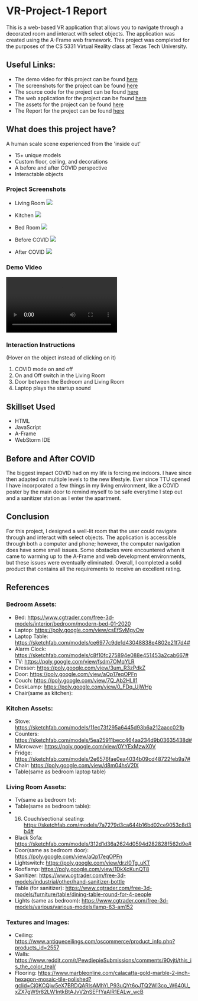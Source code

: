 # VR-Project-1 Report

This is a web-based VR application that allows you to navigate through a decorated room and interact with select objects. The application was created using the A-Frame web framework. This project was completed for the purposes of the CS 5331 Virtual Reality class at Texas Tech University. 

## Useful Links:
* The demo video for this project can be found [here](https://github.com/karishmagarikapalli/VR-Project-1/blob/main/Demo%20Video.mp4)
* The screenshots for the project can be found [here](https://github.com/karishmagarikapalli/VR-Project-1/tree/main/Screenshots)
* The source code for the project can be found [here](https://github.com/karishmagarikapalli/VR-Project-1/blob/main/index.html)
* The web application for the project can be found [here](https://karishmagarikapalli.github.io/VR-Project-1/)
* The assets for the project can be found [here](https://github.com/karishmagarikapalli/VR-Project-1/tree/main/assets)
* The Report for the project can be found [here](https://github.com/karishmagarikapalli/VR-Project-1/blob/main/README.md)

## What does this project have?
A human scale scene experienced from the 'inside out'
* 15+ unique models
* Custom floor, ceiling, and decorations
* A before and after COVID perspective
* Interactable objects

### Project Screenshots

* Living Room
![](https://github.com/karishmagarikapalli/VR-Project-1/blob/main/Screenshots/Living%20Room.png)

* Kitchen
![](https://github.com/karishmagarikapalli/VR-Project-1/blob/main/Screenshots/Kitchen.png)

* Bed Room
![](https://github.com/karishmagarikapalli/VR-Project-1/blob/main/Screenshots/Bed%20Room.png)

* Before COVID
![](https://github.com/karishmagarikapalli/VR-Project-1/blob/main/Screenshots/Before%20COVID.png)

* After COVID
![](https://github.com/karishmagarikapalli/VR-Project-1/blob/main/Screenshots/After%20COVID.png)

### Demo Video
![](https://github.com/karishmagarikapalli/VR-Project-1/blob/main/Demo%20Video.mp4)

### Interaction Instructions
 (Hover on the object instead of clicking on it)
   1. COVID mode on and off
   2. On and Off switch in the Living Room
   3. Door between the Bedroom and Living Room
   4. Laptop plays the startup sound 
   
## Skillset Used
* HTML
* JavaScript
* A-Frame
* WebStorm IDE

## Before and After COVID
The biggest impact COVID had on my life is forcing me indoors. I have since then adapted on multiple levels to the new lifestyle. Ever since TTU opened I have incorporated a few things in my living environment, like a COVID poster by the main door to remind myself to be safe everytime I step out and a sanitizer station as I enter the apartment.

## Conclusion
For this project, I designed a well-lit room that the user could navigate through and interact with select objects. The application is accessible through both a computer and phone; however, the computer navigation does have some small issues. Some obstacles were encountered when it came to warming up to the A-Frame and web development environments, but these issues were eventually eliminated. Overall, I completed a solid product that contains all the requirements to receive an excellent rating.

## References

### Bedroom Assets:
* Bed: https://www.cgtrader.com/free-3d-models/interior/bedroom/modern-bed-01-2020
* Laptop: https://poly.google.com/view/csEfSvMgyOw
* Laptop Table: https://sketchfab.com/models/ce6977c9de1d43048838e4802e21f7d4#
* Alarm Clock: https://sketchfab.com/models/c8f10fc275894e088e451453a2cab667#
* TV: https://poly.google.com/view/fsdm7OMqYLR
* Dresser: https://poly.google.com/view/3um_R3zPdkZ
* Door: https://poly.google.com/view/aQp17eqOPFn
* Couch: https://poly.google.com/view/7Q_Ab2HLll1
* DeskLamp: https://poly.google.com/view/0_FDq_UjWHp
* Chair(same as kitchen):

### Kitchen Assets: 
* Stove: https://sketchfab.com/models/11ec73f295a6445d93b6a212aacc021b
* Counters: https://sketchfab.com/models/5ea25911becc464aa234d9b03635438d#
* Microwave: https://poly.google.com/view/0YYExMzwX0V
* Fridge: https://sketchfab.com/models/2e6576fae0ea4034b09cd48722feb9a7#
* Chair: https://poly.google.com/view/d8m04hsV2lX
* Table(same as bedroom laptop table)

### Living Room Assets:
* Tv(same as bedroom tv):
* Table(same as bedroom table):
* 16. Couch/sectional seating: https://sketchfab.com/models/7a7279d3ca644b16bd02ce9053c8d3b4#
* Black Sofa: https://sketchfab.com/models/312d1d36a2624d0594d282828f562d9e#
* Door(same as bedroom door): https://poly.google.com/view/aQp17eqOPFn
* Lightswitch: https://poly.google.com/view/drzI0Tg_uKT
* Rooflamp: https://poly.google.com/view/1DkXcKunQT8
* Sanitizer: https://www.cgtrader.com/free-3d-models/industrial/other/hand-sanitizer-bottle
* Table (for sanitizer): https://www.cgtrader.com/free-3d-models/furniture/table/dining-table-round-for-4-people
* Lights (same as bedroom): https://www.cgtrader.com/free-3d-models/various/various-models/lamp-63-am152

### Textures and Images: 
* Ceiling: https://www.antiqueceilings.com/oscommerce/product_info.php?products_id=2557
* Walls: https://www.reddit.com/r/PewdiepieSubmissions/comments/90vjti/this_is_the_color_teal/
* Flooring: https://www.marbleonline.com/calacatta-gold-marble-2-inch-hexagon-mosaic-tile-polished?gclid=Cj0KCQjw5eX7BRDQARIsAMhYLP93uQYt6oJTQ2Wl3co_W640U_xZX7gW9r82LW1ntkBtAJvV2nSEFfYaAlR1EALw_wcB
